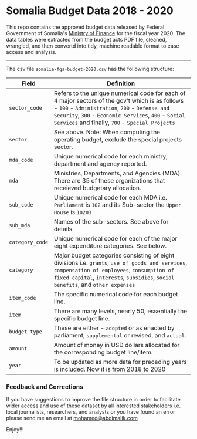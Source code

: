 # Somalia Budget Data 2018 - 2020

This repo contains the approved budget data released by Federal Government of Somalia's [Ministry of Finance](http://mof.gov.so/) for the fiscal year 2020. The data tables were extracted from the budget acts PDF file, cleaned, wrangled, and then convertd into tidy, machine readable format to ease access and analysis.

--------------------------------------------------------------------------------------

The csv file `somalia-fgs-budget-2020.csv` has the following structure:

Field | Definition
-------| --------------
`sector_code` | Refers to the unique numerical code for each of 4 major sectors of the gov't which is as follows - `100` - `Administration`, `200` - `Defense and Security`, `300` - `Economic Services`, `400` - `Social Services` and finally, `700` - `Special Projects`
`sector`| See above. Note: When computing the operating budget, exclude the special projects sector. 
`mda_code`| Unique numerical code for each ministry, department and agency reported.
`mda` | Ministries, Departments, and Agencies (MDA). There are 35 of these organizations that receieved budgetary allocation.
`sub_code` | Unique numerical code for each MDA i.e. `Parliament` is `102` and its Sub-sector the `Upper House` is `10203`
`sub_mda` | Names of the sub-sectors. See above for details.
`category_code` | Unique numerical code for each of the major eight expenditure categories. See below. 
`category` | Major budget categories consisting of eight divisions i.e. `grants`, `use of goods and services`, `compensation of employees`, `consumption of fixed capital`, `interests`, `subsidies`, `social benefits`, and `other expenses` 
`item_code` |  The specific numerical code for each budget line.
`item` | There are many levels, nearly 50, essentially the specific budget line.
`budget_type` | These are either - `adopted` or as enacted by parliament, `supplemental` or revised, and `actual`.
`amount` | Amount of money in USD dollars allocated for the corresponding budget line/item.
`year` | To be updated as more data for preceding years is included. Now it is from 2018 to 2020


### Feedback and Corrections
If you have suggestions to improve the file structure in order to facilitate wider access and use of these dataset by all interested stakeholders i.e. local journalists, researchers, and analysts or you have found an error please send me an email at mohamed@abdimalik.com  

Enjoy!!!